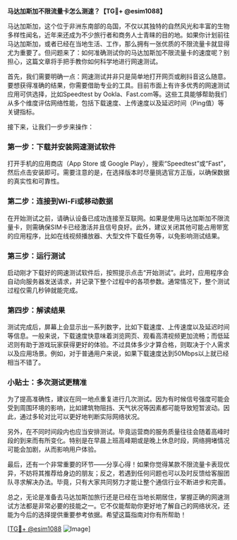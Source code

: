 **马达加斯加不限流量卡怎么测速？【TG💪+ @esim1088】**

马达加斯加，这个位于非洲东南部的岛国，不仅以其独特的自然风光和丰富的生物多样性闻名，近年来还成为不少旅行者和商务人士青睐的目的地。如果你计划前往马达加斯加，或者已经在当地生活、工作，那么拥有一张优质的不限流量卡就显得尤为重要了。但问题来了：如何准确测试你的马达加斯加不限流量卡的速度呢？别担心，这篇文章将手把手教你如何科学地进行网速测试。

首先，我们需要明确一点：网速测试并非只是简单地打开网页或刷抖音这么随意。要想获得准确的结果，你需要借助专业的工具。目前市面上有许多优秀的网速测试应用可供选择，比如Speedtest by Ookla、Fast.com等。这些工具能够帮助我们从多个维度评估网络性能，包括下载速度、上传速度以及延迟时间（Ping值）等关键指标。

接下来，让我们一步步来操作：

### 第一步：下载并安装网速测试软件

打开手机的应用商店（App Store 或 Google Play），搜索“Speedtest”或“Fast”，然后点击安装即可。需要注意的是，在选择版本时尽量挑选官方正版，以确保数据的真实性和可靠性。

### 第二步：连接到Wi-Fi或移动数据

在开始测试之前，请确认设备已成功连接至互联网。如果是使用马达加斯加不限流量卡，则需确保SIM卡已经激活并且信号良好。此外，建议关闭其他可能占用带宽的应用程序，比如在线视频播放器、大型文件下载任务等，以免影响测试结果。

### 第三步：运行测试

启动刚才下载好的网速测试软件后，按照提示点击“开始测试”。此时，应用程序会自动向服务器发送请求，并记录下整个过程中的各项参数。通常情况下，整个测试过程仅需几秒钟就能完成。

### 第四步：解读结果

测试完成后，屏幕上会显示出一系列数字，比如下载速度、上传速度以及延迟时间等信息。一般来说，下载速度快意味着浏览网页、观看高清视频更加流畅；而低延迟则有助于游戏玩家获得更好的体验。不过具体多少才算合格，则取决于个人需求以及应用场景。例如，对于普通用户来说，如果下载速度达到50Mbps以上就已经相当不错了。

### 小贴士：多次测试更精准

为了提高准确性，建议在同一地点重复进行几次测试。因为有时候信号强度可能会受到周围环境的影响，比如建筑物阻挡、天气状况等因素都可能导致短暂波动。因此，通过多轮对比可以更好地判断实际网络状况。

另外，在不同时间段内也应当安排测试。毕竟运营商的服务质量往往会随着高峰时段的到来而有所变化。特别是在早晨上班高峰期或是晚上休息时段，网络拥堵情况可能会加剧，从而影响用户体验。

最后，还有一个非常重要的环节——分享心得！如果你觉得某款不限流量卡表现优异，不妨将其推荐给身边的朋友；反之，若遇到任何问题也可以及时反馈给客服团队寻求解决办法。毕竟，只有大家共同努力才能让整个通信行业不断进步和完善。

总之，无论是准备去马达加斯加旅行还是已经在当地长期居住，掌握正确的网速测试方法都是非常必要的技能之一。它不仅能帮助你更好地了解自己的网络状况，还能为今后的选择提供重要参考依据。希望这篇指南对你有所帮助！

[[TG💪+ @esim1088](https://t.me/s/esim1088) ![Image](https://i.postimg.cc/4NQfJmqS/Snipaste-2025-05-13-00-14-12.png)]